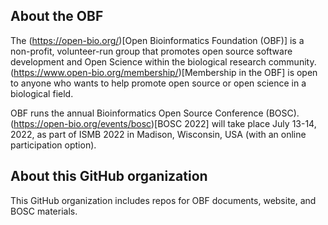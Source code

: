 ## About the OBF
The (https://open-bio.org/)[Open Bioinformatics Foundation (OBF)] is a non-profit, volunteer-run group that promotes open source software development and Open Science within the biological research community.
(https://www.open-bio.org/membership/)[Membership in the OBF] is open to anyone who wants to help promote open source or open science in a biological field.

OBF runs the annual Bioinformatics Open Source Conference (BOSC). (https://open-bio.org/events/bosc)[BOSC 2022] will take place July 13-14, 2022, as part of ISMB 2022 in Madison, Wisconsin, USA (with an online participation option).

## About this GitHub organization
This GitHub organization includes repos for OBF documents, website, and BOSC materials.
